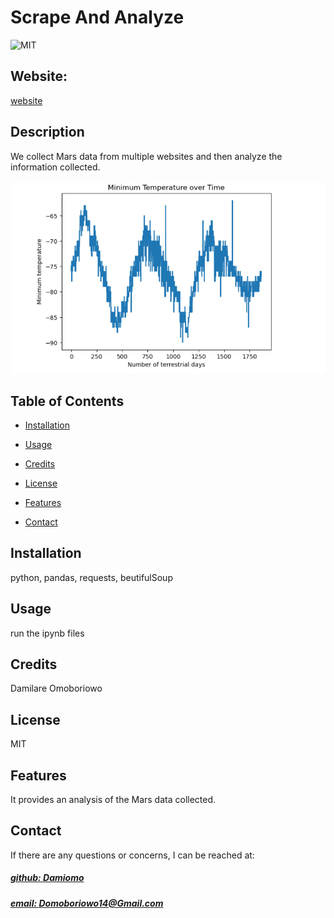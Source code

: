 # Scrape And Analyze
![MIT](https://img.shields.io/badge/License-MIT-blue)

## Website: 
[website](https://github.com/Damiomo/Scrape-and-Analyze)

## Description
We collect Mars data from multiple websites and then analyze the information collected.

![app_image](pressure.png)

## Table of Contents
- [Installation](#installation)
- [Usage](#usage)
- [Credits](#credits)
- [License](#license)
- [Features](#features)

- [Contact](#contact)

## Installation
python, pandas, requests, beutifulSoup

## Usage
run the ipynb files

## Credits
Damilare Omoboriowo

## License
MIT

## Features
It provides an analysis of the Mars data collected.



## Contact
If there are any questions or concerns, I can be reached at:
##### [github: Damiomo](https://github.com/Damiomo)
##### [email: Domoboriowo14@Gmail.com](mailto:Domoboriowo14@Gmail.com)
